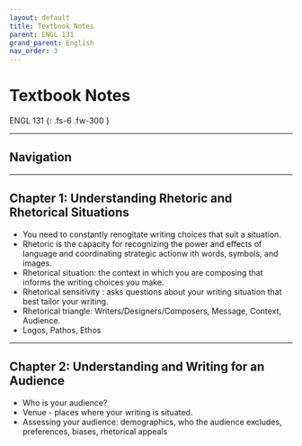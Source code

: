 ```yaml
---
layout: default
title: Textbook Notes
parent: ENGL 131
grand_parent: English
nav_order: 3
---
```


# Textbook Notes

ENGL 131
{: .fs-6 .fw-300 }

---

## Navigation

---

## Chapter 1: Understanding Rhetoric and Rhetorical Situations
- You need to constantly renogitate writing choices that suit a situation.
- Rhetoric is the capacity for recognizing the power and effects of language and coordinating strategic actionw ith words, symbols, and images.
- Rhetorical situation: the context in which you are composing that informs the writing choices you make.
- Rhetorical sensitivity : asks questions about your writing situation that best tailor your writing.
- Rhetorical triangle: Writers/Designers/Composers, Message, Context, Audience.
- Logos, Pathos, Ethos

---

## Chapter 2: Understanding and Writing for an Audience
- Who is your audience?
- Venue - places where your writing is situated.
- Assessing your audience: demographics, who the audience excludes, preferences, biases, rhetorical appeals
